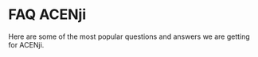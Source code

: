 # FAQ ACENji

Here are some of the most popular questions and answers we are getting for ACENji.





